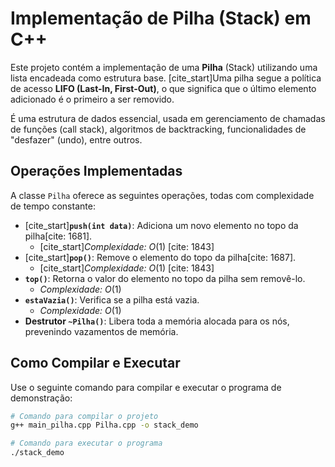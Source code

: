 # Implementação de Pilha (Stack) em C++

Este projeto contém a implementação de uma **Pilha** (Stack) utilizando uma lista encadeada como estrutura base. [cite_start]Uma pilha segue a política de acesso **LIFO (Last-In, First-Out)**, o que significa que o último elemento adicionado é o primeiro a ser removido.

É uma estrutura de dados essencial, usada em gerenciamento de chamadas de funções (call stack), algoritmos de backtracking, funcionalidades de "desfazer" (undo), entre outros.

## Operações Implementadas

A classe `Pilha` oferece as seguintes operações, todas com complexidade de tempo constante:

* [cite_start]**`push(int data)`**: Adiciona um novo elemento no topo da pilha[cite: 1681].
    * [cite_start]*Complexidade:* $O(1)$ [cite: 1843]
* [cite_start]**`pop()`**: Remove o elemento do topo da pilha[cite: 1687].
    * [cite_start]*Complexidade:* $O(1)$ [cite: 1843]
* **`top()`**: Retorna o valor do elemento no topo da pilha sem removê-lo.
    * *Complexidade:* $O(1)$
* **`estaVazia()`**: Verifica se a pilha está vazia.
    * *Complexidade:* $O(1)$
* **Destrutor `~Pilha()`**: Libera toda a memória alocada para os nós, prevenindo vazamentos de memória.

## Como Compilar e Executar

Use o seguinte comando para compilar e executar o programa de demonstração:

```bash
# Comando para compilar o projeto
g++ main_pilha.cpp Pilha.cpp -o stack_demo

# Comando para executar o programa
./stack_demo
